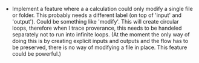 - Implement a feature where a a calculation could only modify a single file or folder. This probably needs a different label (on top of 'input' and 'output'). Could be something like 'modify'. This will create circular loops, therefore when I trace proverance, this needs to be handeled separately not to run into infinite loops.
    (At the moment the only way of doing this is by creating explicit inputs and outputs and the flow has to be preserved, there is no way of modifying a file in place. This feature could be powerful.)